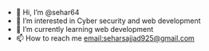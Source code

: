 - 👋 Hi, I’m @sehar64
- 👀 I’m interested in Cyber security and web development
- 🌱 I’m currently learning web development
- 📫 How to reach me <email:seharsajjad925@gmail.com>


